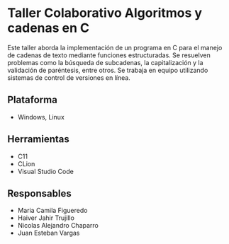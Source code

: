 # Taller Colaborativo Algoritmos y cadenas en C
Este taller aborda la implementación de un programa en C para el manejo de cadenas de texto mediante funciones estructuradas. Se resuelven problemas como la búsqueda de subcadenas, la capitalización y la validación de paréntesis, entre otros. Se trabaja en equipo utilizando sistemas de control de versiones en línea.

## Plataforma
- Windows, Linux
## Herramientas
- C11
- CLion
- Visual Studio Code
## Responsables
- Maria Camila Figueredo
- Haiver Jahir Trujillo
- Nicolas Alejandro Chaparro
- Juan Esteban Vargas
